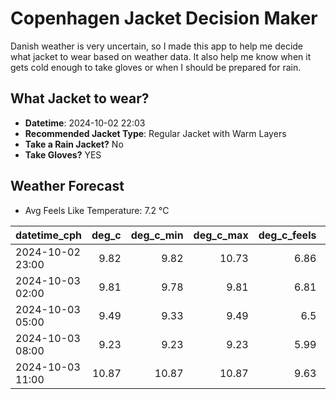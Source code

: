 
# Copenhagen Jacket Decision Maker

Danish weather is very uncertain, so I made this app to help me decide what jacket to wear based on weather data. 
It also help me know when it gets cold enough to take gloves or when I should be prepared for rain.

## What Jacket to wear?

- **Datetime**: 2024-10-02 22:03
- **Recommended Jacket Type**: Regular Jacket with Warm Layers
- **Take a Rain Jacket?** No
- **Take Gloves?** YES

## Weather Forecast
- Avg Feels Like Temperature: 7.2 °C

| datetime_cph     |   deg_c |   deg_c_min |   deg_c_max |   deg_c_feels | weather   | wind   | rain   |
|:-----------------|--------:|------------:|------------:|--------------:|:----------|:-------|:-------|
| 2024-10-02 23:00 |    9.82 |        9.82 |       10.73 |          6.86 | Clouds    | Medium | None   |
| 2024-10-03 02:00 |    9.81 |        9.78 |        9.81 |          6.81 | Clouds    | High   | None   |
| 2024-10-03 05:00 |    9.49 |        9.33 |        9.49 |          6.5  | Clouds    | High   | None   |
| 2024-10-03 08:00 |    9.23 |        9.23 |        9.23 |          5.99 | Clear     | High   | None   |
| 2024-10-03 11:00 |   10.87 |       10.87 |       10.87 |          9.63 | Clear     | Medium | None   |
        